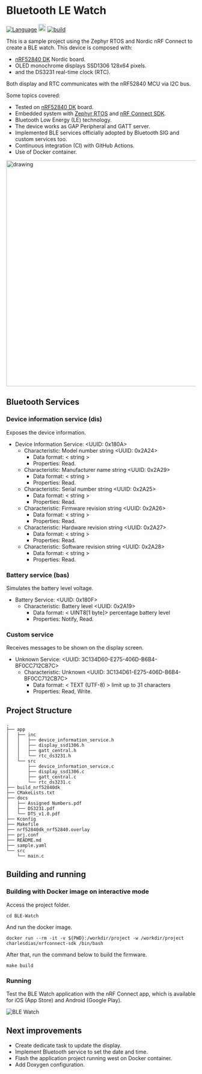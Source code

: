 # Bluetooth LE Watch

[![Language](https://img.shields.io/badge/Made%20with-C-blue.svg)](https://shields.io/) <img src="https://img.shields.io/badge/CMake-064F8C?style=for-the-badge&logo=cmake&logoColor=white" height='20px'/> [![build](https://github.com/CharlesDias/BLE-Watch/actions/workflows/build.yml/badge.svg)](https://github.com/CharlesDias/BLE-Watch/actions/workflows/build.yml)

This is a sample project using the Zephyr RTOS and Nordic nRF Connect to create a BLE watch. This device is composed with:

* [nRF52840 DK](https://www.nordicsemi.com/Products/Development-hardware/nRF5340-DK) Nordic board.
* OLED monochrome displays SSD1306 128x64 pixels.
* and the DS3231 real-time clock (RTC).

Both display and RTC communicates with the nRF52840 MCU via I2C bus.

Some topics covered:

* Tested on [nRF52840 DK](https://www.nordicsemi.com/Products/Development-hardware/nRF5340-DK) board.
* Embedded system with [Zephyr RTOS](https://zephyrproject.org/) and [nRF Connect SDK](https://www.nordicsemi.com/Products/Development-software/nrf-connect-sdk).
* Bluetooth Low Energy (LE) technology.
* The device works as GAP Peripheral and GATT server.
* Implemented BLE services officially adopted by Bluetooth SIG and custom services too.
* Continuous integration (CI) with GitHub Actions.
* Use of Docker container.

<img src="docs/images/project.gif" alt="drawing" width="600"/>

## Bluetooth Services

### Device information service (dis)

Exposes the device information.

* Device Information Service: <UUID: 0x180A>
  * Characteristic: Model number string <UUID: 0x2A24>
    * Data format: < string >
    * Properties: Read.
  * Characteristic: Manufacturer name string <UUID: 0x2A29>
    * Data format: < string >
    * Properties: Read.
  * Characteristic: Serial number string <UUID: 0x2A25>
    * Data format: < string >
    * Properties: Read.
  * Characteristic: Firmware revision string <UUID: 0x2A26>
    * Data format: < string >
    * Properties: Read.
  * Characteristic: Hardware revision string <UUID: 0x2A27>
    * Data format: < string >
    * Properties: Read.
  * Characteristic: Software revision string <UUID: 0x2A28>
    * Data format: < string >
    * Properties: Read.

### Battery service (bas)

Simulates the battery level voltage.

* Battery Service: <UUID: 0x180F>
  * Characteristic: Battery level <UUID: 0x2A19>
    * Data format: < UINT8[1 byte]> percentage battery level
    * Properties: Notify, Read.

### Custom service

Receives messages to be shown on the display screen.

* Unknown Service: <UUID: 3C134D60-E275-406D-B6B4-BF0CC712CB7C>
  * Characteristic: Unknown <UUID: 3C134D61-E275-406D-B6B4-BF0CC712CB7C>
    * Data format: < TEXT (UTF-8) > limit up to 31 characters
    * Properties: Read, Write.

## Project Structure

```text
.
├── app
│   ├── inc
│   │   ├── device_information_service.h
│   │   ├── display_ssd1306.h
│   │   ├── gatt_central.h
│   │   └── rtc_ds3231.h
│   └── src
│       ├── device_information_service.c
│       ├── display_ssd1306.c
│       ├── gatt_central.c
│       └── rtc_ds3231.c
├── build_nrf52840dk
├── CMakeLists.txt
├── docs
│   ├── Assigned Numbers.pdf
│   ├── DS3231.pdf
│   └── DTS_v1.0.pdf
├── Kconfig
├── Makefile
├── nrf52840dk_nrf52840.overlay
├── prj.conf
├── README.md
├── sample.yaml
└── src
    └── main.c
```

## Building and running

### Building with Docker image on interactive mode

Access the project folder.

```console
cd BLE-Watch
```

And run the docker image.

```console
docker run --rm -it -v ${PWD}:/workdir/project -w /workdir/project charlesdias/nrfconnect-sdk /bin/bash
```

After that, run the command below to build the firmware.

```console
make build
```

### Running

Test the BLE Watch application with the nRF Connect app, which is available for iOS (App Store) and Android (Google Play).

![BLE Watch](docs/images/ble_watch.gif)

## Next improvements

* Create dedicate task to update the display.
* Implement Bluetooth service to set the date and time.
* Flash the application project running west on Docker container.
* Add Doxygen configuration.
